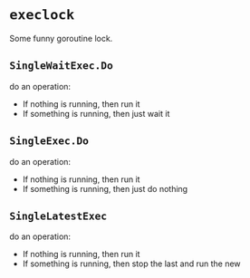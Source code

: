# `execlock`

Some funny goroutine lock.

## `SingleWaitExec.Do`

do an operation:
* If nothing is running, then run it
* If something is running, then just wait it

## `SingleExec.Do`

do an operation:
* If nothing is running, then run it
* If something is running, then just do nothing

## `SingleLatestExec`

do an operation:
* If nothing is running, then run it
* If something is running, then stop the last and run the new
